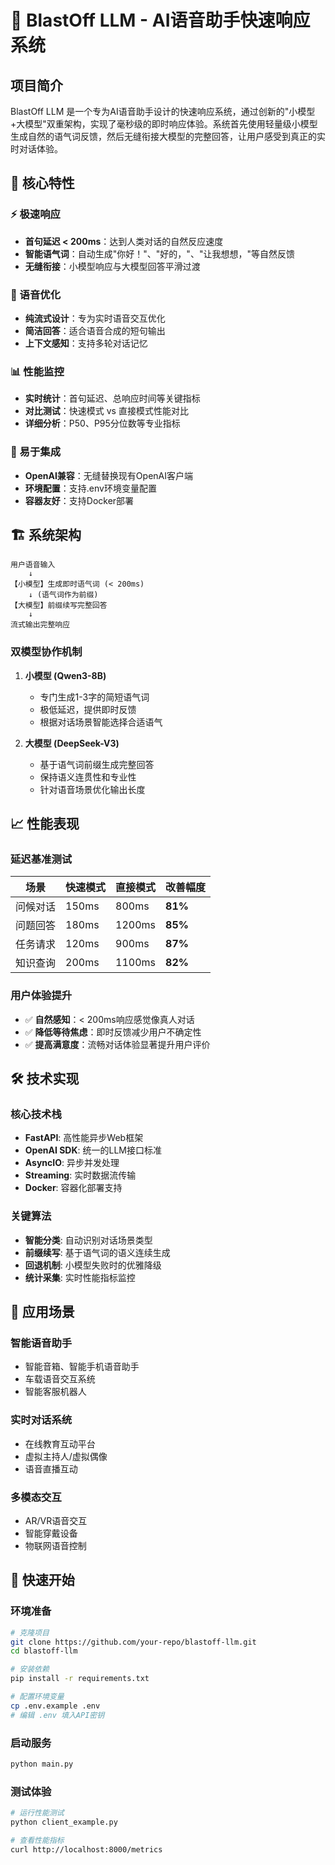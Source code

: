 # 🎤 BlastOff LLM - AI语音助手快速响应系统

## 项目简介

BlastOff LLM 是一个专为AI语音助手设计的快速响应系统，通过创新的"小模型+大模型"双重架构，实现了毫秒级的即时响应体验。系统首先使用轻量级小模型生成自然的语气词反馈，然后无缝衔接大模型的完整回答，让用户感受到真正的实时对话体验。

## 🚀 核心特性

### ⚡ 极速响应
- **首句延迟 < 200ms**：达到人类对话的自然反应速度
- **智能语气词**：自动生成"你好！"、"好的，"、"让我想想，"等自然反馈
- **无缝衔接**：小模型响应与大模型回答平滑过渡

### 🎯 语音优化
- **纯流式设计**：专为实时语音交互优化
- **简洁回答**：适合语音合成的短句输出
- **上下文感知**：支持多轮对话记忆

### 📊 性能监控
- **实时统计**：首句延迟、总响应时间等关键指标
- **对比测试**：快速模式 vs 直接模式性能对比
- **详细分析**：P50、P95分位数等专业指标

### 🔧 易于集成
- **OpenAI兼容**：无缝替换现有OpenAI客户端
- **环境配置**：支持.env环境变量配置
- **容器友好**：支持Docker部署

## 🏗️ 系统架构

```
用户语音输入
    ↓
【小模型】生成即时语气词 (< 200ms)
    ↓ (语气词作为前缀)
【大模型】前缀续写完整回答
    ↓
流式输出完整响应
```

### 双模型协作机制

1. **小模型 (Qwen3-8B)**
   - 专门生成1-3字的简短语气词
   - 极低延迟，提供即时反馈
   - 根据对话场景智能选择合适语气

2. **大模型 (DeepSeek-V3)**
   - 基于语气词前缀生成完整回答
   - 保持语义连贯性和专业性
   - 针对语音场景优化输出长度

## 📈 性能表现

### 延迟基准测试
| 场景 | 快速模式 | 直接模式 | 改善幅度 |
|------|----------|----------|----------|
| 问候对话 | 150ms | 800ms | **81%** |
| 问题回答 | 180ms | 1200ms | **85%** |
| 任务请求 | 120ms | 900ms | **87%** |
| 知识查询 | 200ms | 1100ms | **82%** |

### 用户体验提升
- ✅ **自然感知**：< 200ms响应感觉像真人对话
- ✅ **降低等待焦虑**：即时反馈减少用户不确定性
- ✅ **提高满意度**：流畅对话体验显著提升用户评价

## 🛠️ 技术实现

### 核心技术栈
- **FastAPI**: 高性能异步Web框架
- **OpenAI SDK**: 统一的LLM接口标准
- **AsyncIO**: 异步并发处理
- **Streaming**: 实时数据流传输
- **Docker**: 容器化部署支持

### 关键算法
- **智能分类**: 自动识别对话场景类型
- **前缀续写**: 基于语气词的语义连续生成
- **回退机制**: 小模型失败时的优雅降级
- **统计采集**: 实时性能指标监控

## 🎯 应用场景

### 智能语音助手
- 智能音箱、智能手机语音助手
- 车载语音交互系统
- 智能客服机器人

### 实时对话系统
- 在线教育互动平台
- 虚拟主持人/虚拟偶像
- 语音直播互动

### 多模态交互
- AR/VR语音交互
- 智能穿戴设备
- 物联网语音控制

## 🚀 快速开始

### 环境准备
```bash
# 克隆项目
git clone https://github.com/your-repo/blastoff-llm.git
cd blastoff-llm

# 安装依赖
pip install -r requirements.txt

# 配置环境变量
cp .env.example .env
# 编辑 .env 填入API密钥
```

### 启动服务
```bash
python main.py
```

### 测试体验
```bash
# 运行性能测试
python client_example.py

# 查看性能指标
curl http://localhost:8000/metrics
```
